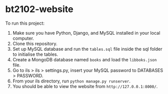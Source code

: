 # bt2102-website

To run this project:

1. Make sure you have Python, Django, and MySQL installed in your local computer.
2. Clone this repository.
3. Set up MySQL database and run the `tables.sql` file inside the sql folder to initialise the tables.
4. Create a MongoDB database named `books` and load the `libboks.json` file.
5. Go to ils > ils > settings.py, insert your MySQL password to DATABASES > PASSWORD.
6. From your ils directory, run `python manage.py runserver`.
7. You should be able to view the website from `http://127.0.0.1:8000/`.
